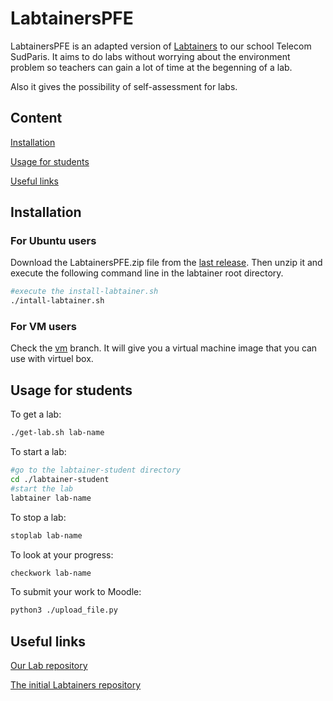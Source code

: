 # LabtainersPFE

LabtainersPFE is an adapted version of [Labtainers](https://github.com/mfthomps/Labtainers) to our school Telecom SudParis. 
It aims to do labs without worrying about the environment problem so teachers can gain a lot of time at the begenning of a lab.

Also it gives the possibility of self-assessment for labs. 
## Content
[Installation](#installation)

[Usage for students](#usage-for-students)

[Useful links](#useful-links)


## Installation 
### For Ubuntu users
Download the LabtainersPFE.zip file from the [last release](https://github.com/IlyesBenighil/LabtainersPFE/releases/latest).
Then unzip it and execute the following command line in the labtainer root directory.

```bash
#execute the install-labtainer.sh
./intall-labtainer.sh
```
### For VM users
Check the [vm](https://github.com/IlyesBenighil/LabtainersPFE/tree/vm) branch. It will give you a virtual machine image that you can use with virtuel box.

## Usage for students

To get a lab:
```bash
./get-lab.sh lab-name
```
To start a lab:
```bash
#go to the labtainer-student directory
cd ./labtainer-student
#start the lab
labtainer lab-name
```
To stop a lab:
```bash
stoplab lab-name
```
To look at your progress:
```bash
checkwork lab-name
```
To submit your work to Moodle:
```bash
python3 ./upload_file.py
```

## Useful links
[Our Lab repository](https://github.com/Ironem/LabsPFE) 

[The initial Labtainers repository](https://github.com/mfthomps/Labtainers)
